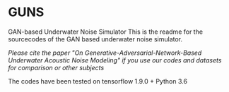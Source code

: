 # GUNS
GAN-based Underwater Noise Simulator 
This is the readme for the sourcecodes of the GAN based underwater noise simulator.

*Please cite the paper "On Generative-Adversarial-Network-Based Underwater Acoustic Noise Modeling" if you use our codes and datasets for comparison or other subjects*

The codes have been tested on tensorflow 1.9.0 + Python 3.6
